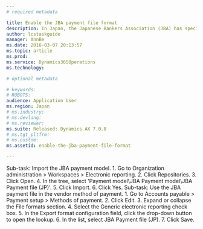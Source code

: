 ```yaml
---
# required metadata

title: Enable the JBA payment file format
description: In Japan, the Japanese Bankers Association (JBA) has specified a file format for electronic fund transfers (EFT). This procedure walks you through importing the JBA payment model and enabling the JBA payment file for vendor methods of payment. This procedure was created using the demo data company JPMF.
author: lcstaskguide
manager: AnnBe
ms.date: 2016-03-07 20:13:57
ms.topic: article
ms.prod: 
ms.service: Dynamics365Operations
ms.technology: 

# optional metadata

# keywords: 
# ROBOTS: 
audience: Application User
ms.region: Japan
# ms.industry: 
# ms.devlang: 
# ms.reviewer: 
ms.suite: Released: Dynamics AX 7.0.0
# ms.tgt_pltfrm: 
# ms.custom: 
ms.assetid: enable-the-jba-payment-file-format

---
```


Sub-task: Import the JBA payment model.
1.
Go to Organization administration &gt; Workspaces &gt; Electronic reporting.
2.
Click Repositories.
3.
Click Open.
4.
In the tree, select 'Payment model\\JBA Payment model\\JBA Payment file (JP)'.
5.
Click Import.
6.
Click Yes.
Sub-task: Use the JBA payment file in the vendor method of payment.
1.
Go to Accounts payable &gt; Payment setup &gt; Methods of payment.
2.
Click Edit.
3.
Expand or collapse the File formats section.
4.
Select the Generic electronic reporting check box.
5.
In the Export format configuration field, click the drop-down button to open the lookup.
6.
In the list, select JBA Payment file (JP).
7.
Click Save.

